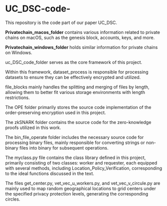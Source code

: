 # UC_DSC-code-
This repository is the code part of our paper UC_DSC. 


**Privatechain_macos_folder** contains various information related to private chains on macOS, such as the genesis block, accounts, keys, and more.

**Privatechain_windows_folder** holds similar information for private chains on Windows.

uc_DSC_code_folder serves as the core framework of this project.

Within this framework, dataset_process is responsible for processing datasets to ensure they can be effectively encrypted and utilized.

file_blocks mainly handles the splitting and merging of files by length, allowing them to better fit various storage environments with length restrictions.

The OPE folder primarily stores the source code implementation of the order-preserving encryption used in this project.

The zkSNARK folder contains the source code for the zero-knowledge proofs utilized in this work.

The bin_file_operate folder includes the necessary source code for processing binary files, mainly responsible for converting strings or non-binary files into binary for subsequent operations.

The myclass.py file contains the class library defined in this project, primarily consisting of two classes: worker and requester, each equipped with several methods, including Location_Policy_Verification, corresponding to the ideal functions discussed in the text.

The files get_center.py, vet_vec_u_workers.py, and vet_vec_v_circule.py are mainly used to map random geographical locations to grid centers under the specified privacy protection levels, generating the corresponding circles.
